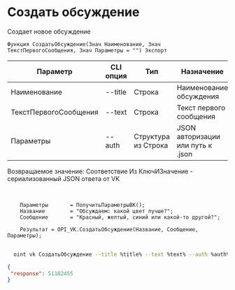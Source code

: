 ﻿---
sidebar_position: 1
---

# Создать обсуждение
 Создает новое обсуждение



`Функция СоздатьОбсуждение(Знач Наименование, Знач ТекстПервогоСообщения, Знач Параметры = "") Экспорт`

  | Параметр | CLI опция | Тип | Назначение |
  |-|-|-|-|
  | Наименование | --title | Строка | Наименование обсуждения |
  | ТекстПервогоСообщения | --text | Строка | Текст первого сообщения |
  | Параметры | --auth | Структура из Строка | JSON авторизации или путь к .json |

  
  Возвращаемое значение:   Соответствие Из КлючИЗначение - сериализованный JSON ответа от VK

<br/>




```bsl title="Пример кода"
    Параметры       = ПолучитьПараметрыВК();
    Название        = "Обсуждаем: какой цвет лучше?";
    Сообщение       = "Красный, желтый, синий или какой-то другой?";

    Результат = OPI_VK.СоздатьОбсуждение(Название, Сообщение, Параметры);
```



```sh title="Пример команды CLI"
    
  oint vk СоздатьОбсуждение --title %title% --text %text% --auth %auth%

```

```json title="Результат"
{
 "response": 51182455
}
```
